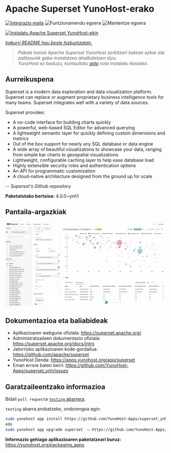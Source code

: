 <!--
Ohart ongi: README hau automatikoki sortu da <https://github.com/YunoHost/apps/tree/master/tools/readme_generator>ri esker
EZ editatu eskuz.
-->

# Apache Superset YunoHost-erako

[![Integrazio maila](https://dash.yunohost.org/integration/superset.svg)](https://dash.yunohost.org/appci/app/superset) ![Funtzionamendu egoera](https://ci-apps.yunohost.org/ci/badges/superset.status.svg) ![Mantentze egoera](https://ci-apps.yunohost.org/ci/badges/superset.maintain.svg)

[![Instalatu Apache Superset YunoHost-ekin](https://install-app.yunohost.org/install-with-yunohost.svg)](https://install-app.yunohost.org/?app=superset)

*[Irakurri README hau beste hizkuntzatan.](./ALL_README.md)*

> *Pakete honek Apache Superset YunoHost zerbitzari batean azkar eta zailtasunik gabe instalatzea ahalbidetzen dizu.*  
> *YunoHost ez baduzu, kontsultatu [gida](https://yunohost.org/install) nola instalatu ikasteko.*

## Aurreikuspena

Superset is a modern data exploration and data visualization platform. Superset can replace or augment proprietary business intelligence tools for many teams. Superset integrates well with a variety of data sources.

Superset provides:

- A no-code interface for building charts quickly
- A powerful, web-based SQL Editor for advanced querying
- A lightweight semantic layer for quickly defining custom dimensions and metrics
- Out of the box support for nearly any SQL database or data engine
- A wide array of beautiful visualizations to showcase your data, ranging from simple bar charts to geospatial visualizations
- Lightweight, configurable caching layer to help ease database load
- Highly extensible security roles and authentication options
- An API for programmatic customization
- A cloud-native architecture designed from the ground up for scale

*-- Superset's Github repository*


**Paketatutako bertsioa:** 4.0.0~ynh1

## Pantaila-argazkiak

![Apache Superset(r)en pantaila-argazkia](./doc/screenshots/explore.jpg)

## Dokumentazioa eta baliabideak

- Aplikazioaren webgune ofiziala: <https://superset.apache.org/>
- Administratzaileen dokumentazio ofiziala: <https://superset.apache.org/docs/intro>
- Jatorrizko aplikazioaren kode-gordailua: <https://github.com/apache/superset>
- YunoHost Denda: <https://apps.yunohost.org/app/superset>
- Eman errore baten berri: <https://github.com/YunoHost-Apps/superset_ynh/issues>

## Garatzaileentzako informazioa

Bidali `pull request`a [`testing` abarrera](https://github.com/YunoHost-Apps/superset_ynh/tree/testing).

`testing` abarra probatzeko, ondorengoa egin:

```bash
sudo yunohost app install https://github.com/YunoHost-Apps/superset_ynh/tree/testing --debug
edo
sudo yunohost app upgrade superset -u https://github.com/YunoHost-Apps/superset_ynh/tree/testing --debug
```

**Informazio gehiago aplikazioaren paketatzeari buruz:** <https://yunohost.org/packaging_apps>
